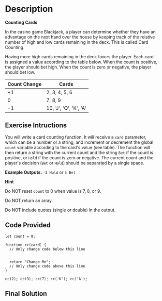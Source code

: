 # Description 

**Counting Cards**

In the casino game Blackjack, a player can determine whether they have an advantage on the next hand over the house by keeping track of the relative number of high and low cards remaining in the deck. This is called Card Counting.

Having more high cards remaining in the deck favors the player. Each card is assigned a value according to the table below. When the count is positive, the player should bet high. When the count is zero or negative, the player should bet low.

Count Change | Cards
-------------|-----------------------
+1	         | 2, 3, 4, 5, 6
0            | 7, 8, 9
-1	         | 10, 'J', 'Q', 'K', 'A'

## Exercise Intructions

You will write a card counting function. It will receive a `card` parameter, which can be a number or a string, and increment or decrement the global `count` variable according to the card's value (see table). The function will then return a string with the current count and the string `Bet` if the count is positive, or `Hold` if the count is zero or negative. The current count and the player's decision (`Bet` or `Hold`) should be separated by a single space.

**Example Outputs:** `-3 Hold` or `5 Bet`

**Hint**

Do NOT reset `count` to 0 when value is 7, 8, or 9. 

Do NOT return an array. 

Do NOT include quotes (single or double) in the output.

## Code Provided

````
let count = 0;

function cc(card) {
  // Only change code below this line


  return "Change Me";
  // Only change code above this line
}

cc(2); cc(3); cc(7); cc('K'); cc('A');
````

## Final Solution

````
